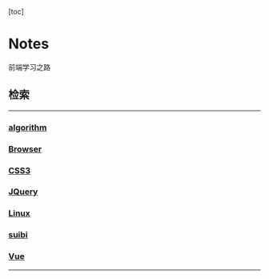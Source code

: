[toc]
# Notes
前端学习之路

## 检索
***
### [algorithm](https://github.com/hzy1257664828/Notes/tree/master/algorithm)
### [Browser](https://github.com/hzy1257664828/Notes/tree/master/Browser)
### [CSS3](https://github.com/hzy1257664828/Notes/tree/master/Css3)
### [JQuery](https://github.com/hzy1257664828/Notes/tree/master/JQuery)
### [Linux](https://github.com/hzy1257664828/Notes/tree/master/Linux)
### [suibi](https://github.com/hzy1257664828/Notes/tree/master/suibi)
### [Vue](https://github.com/hzy1257664828/Notes/tree/master/Vue)
***
